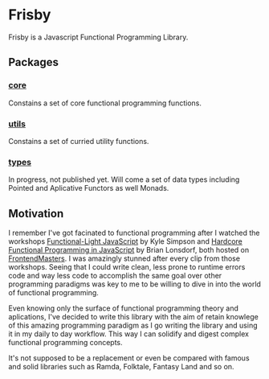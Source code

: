 # Frisby

Frisby is a Javascript Functional Programming Library.

## Packages

### [core](packages/core)

Constains a set of core functional programming functions.

### [utils](packages/utils)

Constains a set of curried utility functions.

### [types](packages/types)

In progress, not published yet.
Will come a set of data types including Pointed and Aplicative Functors as well Monads.

## Motivation

I remember I've got facinated to functional programming after I watched the workshops [Functional-Light JavaScript](https://frontendmasters.com/courses/functional-javascript-v3/) by Kyle Simpson and [Hardcore Functional Programming in JavaScript](https://frontendmasters.com/courses/hardcore-js-v2/) by Brian Lonsdorf, both hosted on [FrontendMasters](https://frontendmasters.com/). I was amazingly stunned after every clip from those workshops. Seeing that I could write clean, less prone to runtime errors code and way less code to accomplish the same goal over other programming paradigms was key to me to be willing to dive in into the world of functional programming.

Even knowing only the surface of functional programming theory and aplications, I've decided to write this library with the aim of retain knowlege of this amazing programming paradigm as I go writing the library and using it in my daily to day workflow. This way I can solidify and digest complex functional programming concepts.

It's not supposed to be a replacement or even be compared with famous and solid libraries such as Ramda, Folktale, Fantasy Land and so on.
